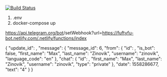 [![Build Status](https://travis-ci.org/zinovik/fuftyfu-bot.svg?branch=master)](https://travis-ci.org/zinovik/fuftyfu-bot)

1. .env
2. docker-compose up

https://api.telegram.org/bot<TOKEN>/setWebhook?url=https://fuftyfu-bot.netlify.com/.netlify/functions/index

{
  "update_id": ,
  "message": {
    "message_id": 6,
    "from": {
      "id": ,
      "is_bot": false,
      "first_name": "Max",
      "last_name": "Zinovik",
      "username": "zinovik",
      "language_code": "en"
    },
    "chat": {
      "id": ,
      "first_name": "Max",
      "last_name": "Zinovik",
      "username": "zinovik",
      "type": "private"
    },
    "date": 1558286677,
    "text": "4"
  }
}